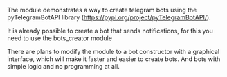 The module demonstrates a way to create telegram bots using the pyTelegramBotAPI library (https://pypi.org/project/pyTelegramBotAPI/).

It is already possible to create a bot that sends notifications, for this you need to use the bots_creator module

There are plans to modify the module to a bot constructor with a graphical interface, which will make it faster and easier to create bots. And bots with simple logic and no programming at all.